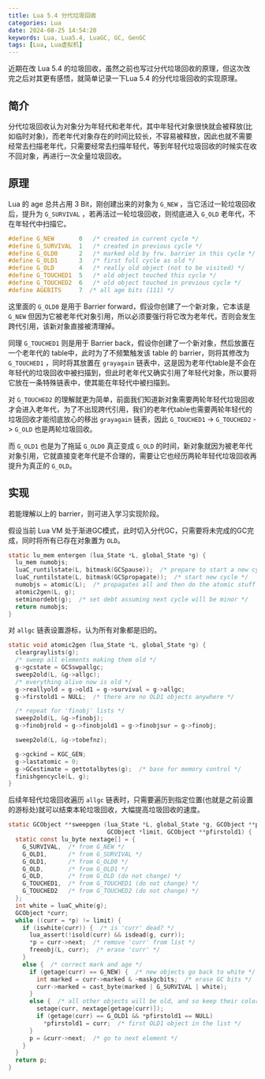 ```yaml
---
title: Lua 5.4 分代垃圾回收
categories: Lua
date: 2024-08-25 14:54:20
keywords: Lua, Lua5.4, LuaGC, GC, GenGC
tags: [Lua, Lua虚拟机]
---
```


近期在改 Lua 5.4 的垃圾回收，虽然之前也写过分代垃圾回收的原理，但这次改完之后对其更有感悟，就简单记录一下Lua 5.4 的分代垃圾回收的实现原理。 
## 简介
分代垃圾回收认为对象分为年轻代和老年代，其中年轻代对象很快就会被释放(比如临时对象)，而老年代对象存在的时间比较长，不容易被释放，因此也就不需要经常去扫描老年代，只需要经常去扫描年轻代，等到年轻代垃圾回收的时候实在收不回对象，再进行一次全量垃圾回收。
## 原理
Lua 的 age 总共占用 3 Bit，刚创建出来的对象为 `G_NEW` ，当它活过一轮垃圾回收后，提升为 `G_SURVIVAL` ，若再活过一轮垃圾回收，则彻底进入 `G_OLD` 老年代，不在年轻代中扫描它。

```c
#define G_NEW		0	/* created in current cycle */
#define G_SURVIVAL	1	/* created in previous cycle */
#define G_OLD0		2	/* marked old by frw. barrier in this cycle */
#define G_OLD1		3	/* first full cycle as old */
#define G_OLD		4	/* really old object (not to be visited) */
#define G_TOUCHED1	5	/* old object touched this cycle */
#define G_TOUCHED2	6	/* old object touched in previous cycle */
#define AGEBITS		7  /* all age bits (111) */
```

这里面的 `G_OLD0` 是用于 Barrier forward，假设你创建了一个新对象，它本该是 `G_NEW` 但因为它被老年代对象引用，所以必须要强行将它改为老年代，否则会发生跨代引用，该新对象直接被清理掉。

同理 `G_TOUCHED1` 则是用于 Barrier back，假设你创建了一个新对象，然后放置在一个老年代的 table中，此时为了不频繁触发该 table 的 barrier，则将其修改为 `G_TOUCHED1` ，同时将其放置在 `grayagain` 链表中，这是因为老年代table是不会在年轻代的垃圾回收中被扫描到，但此时老年代又确实引用了年轻代对象，所以要将它放在一条特殊链表中，使其能在年轻代中被扫描到。

<!-- more -->

对 `G_TOUCHED2` 的理解就更为简单，前面我们知道新对象需要两轮年轻代垃圾回收才会进入老年代，为了不出现跨代引用，我们的老年代table也需要两轮年轻代的垃圾回收才能彻底放心的移出 `grayagain` 链表，因此 `G_TOUCHED1` -> `G_TOUCHED2` -> `G_OLD` 也是两轮垃圾回收。

而 `G_OLD1` 也是为了拖延 `G_OLD0` 真正变成 `G_OLD` 的时间，新对象就因为被老年代对象引用，它就直接变老年代是不合理的，需要让它也经历两轮年轻代垃圾回收再提升为真正的 `G_OLD`。


## 实现
若能理解以上的 barrier，则可进入学习实现阶段。

假设当前 Lua VM 处于渐进GC模式，此时切入分代GC，只需要将未完成的GC完成，同时将所有已存在对象置为 `OLD`。

```c
static lu_mem entergen (lua_State *L, global_State *g) {
  lu_mem numobjs;
  luaC_runtilstate(L, bitmask(GCSpause));  /* prepare to start a new cycle */
  luaC_runtilstate(L, bitmask(GCSpropagate));  /* start new cycle */
  numobjs = atomic(L);  /* propagates all and then do the atomic stuff */
  atomic2gen(L, g);
  setminordebt(g);  /* set debt assuming next cycle will be minor */
  return numobjs;
}
```

对 `allgc` 链表设置游标，认为所有对象都是旧的。
```c
static void atomic2gen (lua_State *L, global_State *g) {
  cleargraylists(g);
  /* sweep all elements making them old */
  g->gcstate = GCSswpallgc;
  sweep2old(L, &g->allgc);
  /* everything alive now is old */
  g->reallyold = g->old1 = g->survival = g->allgc;
  g->firstold1 = NULL;  /* there are no OLD1 objects anywhere */

  /* repeat for 'finobj' lists */
  sweep2old(L, &g->finobj);
  g->finobjrold = g->finobjold1 = g->finobjsur = g->finobj;

  sweep2old(L, &g->tobefnz);

  g->gckind = KGC_GEN;
  g->lastatomic = 0;
  g->GCestimate = gettotalbytes(g);  /* base for memory control */
  finishgencycle(L, g);
}
```

后续年轻代垃圾回收遍历 `allgc` 链表时，只需要遍历到指定位置(也就是之前设置的游标处)就可以结束本轮垃圾回收，大幅提高垃圾回收的速度。

```c
static GCObject **sweepgen (lua_State *L, global_State *g, GCObject **p,
                            GCObject *limit, GCObject **pfirstold1) {
  static const lu_byte nextage[] = {
    G_SURVIVAL,  /* from G_NEW */
    G_OLD1,      /* from G_SURVIVAL */
    G_OLD1,      /* from G_OLD0 */
    G_OLD,       /* from G_OLD1 */
    G_OLD,       /* from G_OLD (do not change) */
    G_TOUCHED1,  /* from G_TOUCHED1 (do not change) */
    G_TOUCHED2   /* from G_TOUCHED2 (do not change) */
  };
  int white = luaC_white(g);
  GCObject *curr;
  while ((curr = *p) != limit) {
    if (iswhite(curr)) {  /* is 'curr' dead? */
      lua_assert(!isold(curr) && isdead(g, curr));
      *p = curr->next;  /* remove 'curr' from list */
      freeobj(L, curr);  /* erase 'curr' */
    }
    else {  /* correct mark and age */
      if (getage(curr) == G_NEW) {  /* new objects go back to white */
        int marked = curr->marked & ~maskgcbits;  /* erase GC bits */
        curr->marked = cast_byte(marked | G_SURVIVAL | white);
      }
      else {  /* all other objects will be old, and so keep their color */
        setage(curr, nextage[getage(curr)]);
        if (getage(curr) == G_OLD1 && *pfirstold1 == NULL)
          *pfirstold1 = curr;  /* first OLD1 object in the list */
      }
      p = &curr->next;  /* go to next element */
    }
  }
  return p;
}
```




